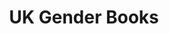 ---
# Page left intentionally blank; work done in the "publications" layout
layout: books
title: UK Gender Books
description: List of books from UK authors about trans, non-binary, gender variant, and intersex issues
feature:
  image: /assets/images/books.jpg
---